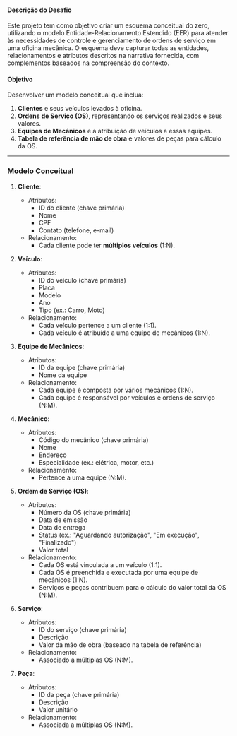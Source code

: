 #### **Descrição do Desafio**
Este projeto tem como objetivo criar um esquema conceitual do zero, utilizando o modelo Entidade-Relacionamento Estendido (EER) para atender às necessidades de controle e gerenciamento de ordens de serviço em uma oficina mecânica. O esquema deve capturar todas as entidades, relacionamentos e atributos descritos na narrativa fornecida, com complementos baseados na compreensão do contexto.

#### **Objetivo**
Desenvolver um modelo conceitual que inclua:
1. **Clientes** e seus veículos levados à oficina.
2. **Ordens de Serviço (OS)**, representando os serviços realizados e seus valores.
3. **Equipes de Mecânicos** e a atribuição de veículos a essas equipes.
4. **Tabela de referência de mão de obra** e valores de peças para cálculo da OS.

---

### **Modelo Conceitual**

1. **Cliente**:
   - Atributos:
     - ID do cliente (chave primária)
     - Nome
     - CPF
     - Contato (telefone, e-mail)
   - Relacionamento:
     - Cada cliente pode ter **múltiplos veículos** (1:N).

2. **Veículo**:
   - Atributos:
     - ID do veículo (chave primária)
     - Placa
     - Modelo
     - Ano
     - Tipo (ex.: Carro, Moto)
   - Relacionamento:
     - Cada veículo pertence a um cliente (1:1).
     - Cada veículo é atribuído a uma equipe de mecânicos (1:N).

3. **Equipe de Mecânicos**:
   - Atributos:
     - ID da equipe (chave primária)
     - Nome da equipe
   - Relacionamento:
     - Cada equipe é composta por vários mecânicos (1:N).
     - Cada equipe é responsável por veículos e ordens de serviço (N:M).

4. **Mecânico**:
   - Atributos:
     - Código do mecânico (chave primária)
     - Nome
     - Endereço
     - Especialidade (ex.: elétrica, motor, etc.)
   - Relacionamento:
     - Pertence a uma equipe (N:M).

5. **Ordem de Serviço (OS)**:
   - Atributos:
     - Número da OS (chave primária)
     - Data de emissão
     - Data de entrega
     - Status (ex.: "Aguardando autorização", "Em execução", "Finalizado")
     - Valor total
   - Relacionamento:
     - Cada OS está vinculada a um veículo (1:1).
     - Cada OS é preenchida e executada por uma equipe de mecânicos (1:N).
     - Serviços e peças contribuem para o cálculo do valor total da OS (N:M).

6. **Serviço**:
   - Atributos:
     - ID do serviço (chave primária)
     - Descrição
     - Valor da mão de obra (baseado na tabela de referência)
   - Relacionamento:
     - Associado a múltiplas OS (N:M).

7. **Peça**:
   - Atributos:
     - ID da peça (chave primária)
     - Descrição
     - Valor unitário
   - Relacionamento:
     - Associada a múltiplas OS (N:M).

